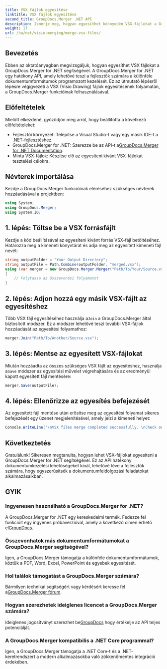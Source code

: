```yaml
---
title: VSX fájlok egyesítése
linktitle: VSX fájlok egyesítése
second_title: GroupDocs.Merger .NET API
description: Ismerje meg, hogyan egyesíthet könnyedén VSX-fájlokat a GroupDocs.Merger for .NET segítségével. Ez az átfogó útmutató leegyszerűsíti a dokumentumkezelési feladatokat.
weight: 17
url: /hu/net/visio-merging/merge-vsx-files/
---
```

## Bevezetés
Ebben az oktatóanyagban megvizsgáljuk, hogyan egyesíthet VSX fájlokat a GroupDocs.Merger for .NET segítségével. A GroupDocs.Merger for .NET egy hatékony API, amely lehetővé teszi a fejlesztők számára a különféle dokumentumformátumok programozott kezelését. Ez az útmutató lépésről lépésre végigvezeti a VSX (Visio Drawing) fájlok egyesítésének folyamatán, a GroupDocs.Merger funkcióinak felhasználásával.
## Előfeltételek
Mielőtt elkezdené, győződjön meg arról, hogy beállította a következő előfeltételeket:
- Fejlesztői környezet: Telepítse a Visual Studio-t vagy egy másik IDE-t a .NET-fejlesztéshez.
-  GroupDocs.Merger for .NET: Szerezze be az API-t a[GroupDocs.Merger for .NET Documentation](https://tutorials.groupdocs.com/merger/net/).
- Minta VSX-fájlok: Készítse elő az egyesíteni kívánt VSX-fájlokat tesztelési célokra.

## Névterek importálása
Kezdje a GroupDocs.Merger funkcióinak eléréséhez szükséges névterek hozzáadásával a projektben:
```csharp
using System; 
using GroupDocs.Merger;
using System.IO;
```
## 1. lépés: Töltse be a VSX forrásfájlt
Kezdje a kód beállításával az egyesíteni kívánt forrás VSX-fájl betöltéséhez. Határozza meg a kimeneti könyvtárat és adja meg az egyesített kimeneti fájl nevét:
```csharp
string outputFolder = "Your Output Directory";
string outputFile = Path.Combine(outputFolder, "merged.vsx");
using (var merger = new GroupDocs.Merger.Merger("Path/To/Your/Source.vsx"))
{
    // Folytassa az összevonási folyamatot
}
```
## 2. lépés: Adjon hozzá egy másik VSX-fájlt az egyesítéshez
 Több VSX fájl egyesítéséhez használja a`Join` a GroupDocs.Merger által biztosított módszer. Ez a módszer lehetővé teszi további VSX-fájlok hozzáadását az egyesítési folyamathoz:
```csharp
merger.Join("Path/To/Another/Source.vsx");
```
## 3. lépés: Mentse az egyesített VSX-fájlokat
 Miután hozzáadta az összes szükséges VSX fájlt az egyesítéshez, használja a`Save` módszer az egyesítési művelet végrehajtására és az eredményül kapott egyesített fájl mentésére:
```csharp
merger.Save(outputFile);
```
## 4. lépés: Ellenőrizze az egyesítés befejezését
Az egyesített fájl mentése után erősítse meg az egyesítési folyamat sikeres befejezését egy üzenet megjelenítésével, amely jelzi a kimeneti helyet:
```csharp
Console.WriteLine("\nVSX files merge completed successfully. \nCheck output in {0}", outputFolder);
```

## Következtetés
Gratulálunk! Sikeresen megtanulta, hogyan lehet VSX-fájlokat egyesíteni a GroupDocs.Merger for .NET segítségével. Ez az API hatékony dokumentumkezelési lehetőségeket kínál, lehetővé téve a fejlesztők számára, hogy egyszerűsítsék a dokumentumfeldolgozási feladatokat alkalmazásaikban.

## GYIK
### Ingyenesen használható a GroupDocs.Merger for .NET?
 A GroupDocs.Merger for .NET egy kereskedelmi termék. Fedezze fel funkcióit egy ingyenes próbaverzióval, amely a következő címen érhető el[GroupDocs](https://releases.groupdocs.com/).
### Összevonhatok más dokumentumformátumokat a GroupDocs.Merger segítségével?
Igen, a GroupDocs.Merger támogatja a különféle dokumentumformátumok, köztük a PDF, Word, Excel, PowerPoint és egyebek egyesítését.
### Hol találok támogatást a GroupDocs.Merger számára?
 Bármilyen technikai segítségért vagy kérdésért keresse fel a[GroupDocs.Merger fórum](https://forum.groupdocs.com/c/merger/32).
### Hogyan szerezhetek ideiglenes licencet a GroupDocs.Merger számára?
 Ideiglenes jogosítványt szerezhet be[GroupDocs](https://purchase.groupdocs.com/temporary-license/) hogy értékelje az API teljes potenciálját.
### A GroupDocs.Merger kompatibilis a .NET Core programmal?
Igen, a GroupDocs.Merger támogatja a .NET Core-t és a .NET-keretrendszert a modern alkalmazásokba való zökkenőmentes integráció érdekében.